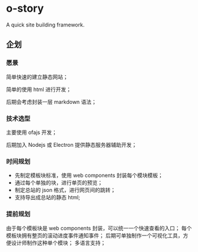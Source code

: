 # o-story

A quick site building framework.

## 企划

### 愿景

简单快速的建立静态网站；

简单的使用 html 进行开发；

后期会考虑封装一层 markdown 语法；

### 技术选型

主要使用 ofajs 开发；

后期加入 Nodejs 或 Electron 提供静态服务器辅助开发；

### 时间规划

- 先制定模板块标准，使用 web components 封装每个模块模板；
- 通过每个单独的块，进行单页的预览；
- 制定总站的 json 格式，进行网页间的跳转；
- 支持导出成总站的静态 html;

### 提前规划

由于每个模板块是 web components 封装，可以统一一个快速查看的入口；
每个模板块拥有整页的滚动进度事件通知事件；
后期可单独制作一个可视化工具，方便设计师制作这种单个模块；
多语言支持；
